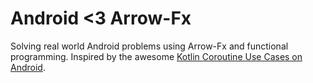 # Android <3 Arrow-Fx

Solving real world Android problems using Arrow-Fx and functional programming. Inspired by the awesome [Kotlin Coroutine Use Cases on Android][coroutines-android].

[coroutines-android]: https://github.com/LukasLechnerDev/Kotlin-Coroutine-Use-Cases-on-Android